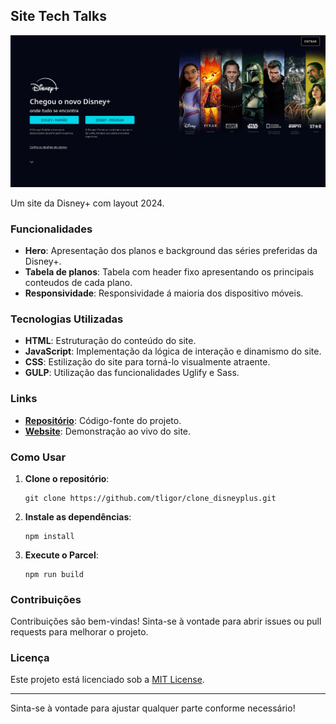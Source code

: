 ## Site Tech Talks

![image](https://github.com/tligor/clone_disneyplus/blob/main/homepage.png)

Um site da Disney+ com layout 2024.

### Funcionalidades

- **Hero**: Apresentação dos planos e background das séries preferidas da Disney+.
- **Tabela de planos**: Tabela com header fixo apresentando os principais conteudos de cada plano.
- **Responsividade**: Responsividade á maioria dos dispositivo móveis.

### Tecnologias Utilizadas

- **HTML**: Estruturação do conteúdo do site.
- **JavaScript**: Implementação da lógica de interação e dinamismo do site.
- **CSS**: Estilização do site para torná-lo visualmente atraente.
- **GULP**: Utilização das funcionalidades Uglify e Sass.
### Links

- **[Repositório](https://github.com/tligor/clone_disneyplus/tree/main)**: Código-fonte do projeto.
- **[Website](https://clone-disneyplus-ten-pied.vercel.app/)**: Demonstração ao vivo do site.

### Como Usar

1. **Clone o repositório**:
   ```
   git clone https://github.com/tligor/clone_disneyplus.git
   ```

2. **Instale as dependências**:
   ```
   npm install
   ```

3. **Execute o Parcel**:
   ```
   npm run build
   ```

### Contribuições

Contribuições são bem-vindas! Sinta-se à vontade para abrir issues ou pull requests para melhorar o projeto.

### Licença

Este projeto está licenciado sob a [MIT License](LICENSE).

---

Sinta-se à vontade para ajustar qualquer parte conforme necessário!
